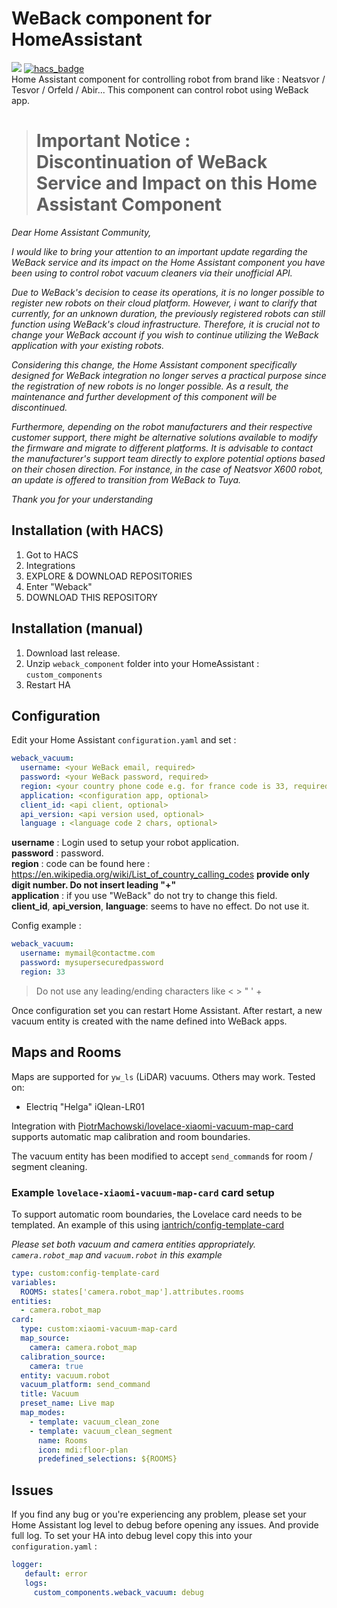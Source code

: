 # WeBack component for HomeAssistant

[![](https://img.shields.io/github/release/Jezza34000/homeassistant_weback_component/all.svg?style=for-the-badge)](https://github.com/Jezza34000/homeassistant_weback_component)
[![hacs_badge](https://img.shields.io/badge/HACS-Default-41BDF5.svg?style=for-the-badge)](https://github.com/hacs/integration)\
Home Assistant component for controlling robot from brand like : Neatsvor / Tesvor / Orfeld / Abir...
This component can control robot using WeBack app.

> # Important Notice : Discontinuation of WeBack Service and Impact on this Home Assistant Component

_Dear Home Assistant Community,_

_I would like to bring your attention to an important update regarding the WeBack service and its impact on the Home Assistant component you have been using to control robot vacuum cleaners via their unofficial API._

_Due to WeBack's decision to cease its operations, it is no longer possible to register new robots on their cloud platform. However, i want to clarify that currently, for an unknown duration, the previously registered robots can still function using WeBack's cloud infrastructure. Therefore, it is crucial not to change your WeBack account if you wish to continue utilizing the WeBack application with your existing robots._

_Considering this change, the Home Assistant component specifically designed for WeBack integration no longer serves a practical purpose since the registration of new robots is no longer possible. As a result, the maintenance and further development of this component will be discontinued._

_Furthermore, depending on the robot manufacturers and their respective customer support, there might be alternative solutions available to modify the firmware and migrate to different platforms. It is advisable to contact the manufacturer's support team directly to explore potential options based on their chosen direction. For instance, in the case of Neatsvor X600 robot, an update is offered to transition from WeBack to Tuya._

_Thank you for your understanding_




## Installation (with HACS)

1. Got to HACS
2. Integrations
3. EXPLORE & DOWNLOAD REPOSITORIES
4. Enter "Weback"
5. DOWNLOAD THIS REPOSITORY

## Installation (manual)

1. Download last release.
2. Unzip `weback_component` folder into your HomeAssistant : `custom_components`
3. Restart HA

## Configuration

Edit your Home Assistant `configuration.yaml` and set :

``` YAML
weback_vacuum:
  username: <your WeBack email, required>
  password: <your WeBack password, required>
  region: <your country phone code e.g. for france code is 33, required>
  application: <configuration app, optional>
  client_id: <api client, optional>
  api_version: <api version used, optional>
  language : <language code 2 chars, optional>
```

**username** : Login used to setup your robot application. \
**password** : password.\
**region** : code can be found here : https://en.wikipedia.org/wiki/List_of_country_calling_codes **provide only digit number. Do not insert leading "+"** \
**application** : if you use "WeBack" do not try to change this field.  \
**client_id**, **api_version**, **language**: seems to have no effect. Do not use it.

Config example :

``` YAML
weback_vacuum:
  username: mymail@contactme.com
  password: mysupersecuredpassword
  region: 33
```

> Do not use any leading/ending characters like < > " ' +

Once configuration set you can restart Home Assistant.
After restart, a new vacuum entity is created with the name defined into WeBack apps.


## Maps and Rooms

Maps are supported for `yw_ls` (LiDAR) vacuums. Others may work. Tested on:

  - Electriq "Helga" iQlean-LR01

Integration with [PiotrMachowski/lovelace-xiaomi-vacuum-map-card](https://github.com/PiotrMachowski/lovelace-xiaomi-vacuum-map-card) supports automatic map calibration and room boundaries.

The vacuum entity has been modified to accept `send_command`s for room / segment cleaning.

### Example `lovelace-xiaomi-vacuum-map-card` card setup

To support automatic room boundaries, the Lovelace card needs to be templated. An example of this using [iantrich/config-template-card](https://github.com/iantrich/config-template-card)

*Please set both vacuum and camera entities appropriately. `camera.robot_map` and `vacuum.robot` in this example*


``` YAML
type: custom:config-template-card
variables:
  ROOMS: states['camera.robot_map'].attributes.rooms
entities:
  - camera.robot_map
card:
  type: custom:xiaomi-vacuum-map-card
  map_source:
    camera: camera.robot_map
  calibration_source:
    camera: true
  entity: vacuum.robot
  vacuum_platform: send_command
  title: Vacuum
  preset_name: Live map
  map_modes:
    - template: vacuum_clean_zone
    - template: vacuum_clean_segment
      name: Rooms
      icon: mdi:floor-plan
      predefined_selections: ${ROOMS}

```

## Issues

If you find any bug or you're experiencing any problem, please set your Home Assistant log level to debug before opening any issues. And provide full log.
To set your HA into debug level copy this into your `configuration.yaml` :

``` YAML
logger:
   default: error
   logs:
     custom_components.weback_vacuum: debug
```
